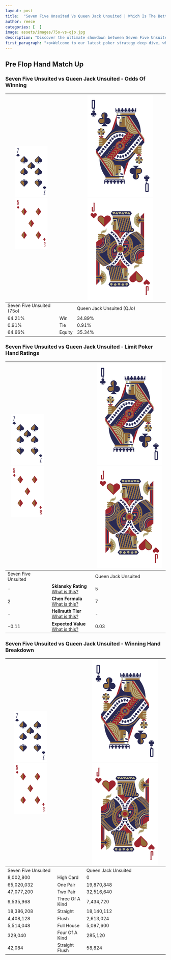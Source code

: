 ```yaml
---
layout: post
title:  "Seven Five Unsuited Vs Queen Jack Unsuited | Which Is The Better Hand In Poker? A Complete Guide"
author: reece
categories: [  ]
image: assets/images/75o-vs-qjo.jpg
description: "Discover the ultimate showdown between Seven Five Unsuited and Queen Jack Unsuited in poker! Uncover the odds, strategies, and scenarios where one hand triumphs over the other. Get ready to up your poker game with this thrilling analysis."
first_paragraph: "<p>Welcome to our latest poker strategy deep dive, where we're pitting two distinct hands against each other in a high-stakes showdown: Seven Five Unsuited vs Queen Jack Unsuited.</p><p>In the dynamic world of poker, every decision counts, and knowing which hand holds the upper hand is key to your success at the table.</p><p>In this article, we'll dissect these two hands, explore the scenarios where one dominates the other, and equip you with the knowledge to make strategic choices that can tip the odds in your favor.</p><p>Get ready to unravel the intriguing dynamics of these poker hands and elevate your game to new heights.</p>"
---
```




[comment]: # (sp0)

## Pre Flop Hand Match Up

<div class="table hand-ratings" markdown="1"> 



### Seven Five Unsuited vs Queen Jack Unsuited - Odds Of Winning


    
| ![image info](assets/images/hand1/7.png) ![image info](assets/images/hand1/5o.png) |  | ![image info](assets/images/hand2/Q.png) ![image info](assets/images/hand2/Jo.png) |
| -------- | -------- | -------- |
| Seven Five Unsuited (75o) |  | Queen Jack Unsuited (QJo) |
| 64.21% | Win | 34.89% |
| 0.91% | Tie | 0.91% |
| 64.66% | Equity | 35.34% |




[comment]: # (sp1)



### Seven Five Unsuited vs Queen Jack Unsuited - Limit Poker Hand Ratings


    
| ![image info](assets/images/hand1/7.png) ![image info](assets/images/hand1/5o.png) |  | ![image info](assets/images/hand2/Q.png) ![image info](assets/images/hand2/Jo.png) |
| -------- | -------- | -------- |
| Seven Five Unsuited |  | Queen Jack Unsuited |
| - | **Sklansky Rating** [What is this?](/sklansky-rating-explained) | 5 |
| 2 | **Chen Formula** [What is this?](/chen-formula-explained) | 7 |
| - | **Hellmuth Tier** [What is this?](/Hellmuth-tier-explained) | - |
| -0.11 | **Expected Value** [What is this?](/expected-value-explained) | 0.03 |




[comment]: # (sp2)



### Seven Five Unsuited vs Queen Jack Unsuited - Winning Hand Breakdown


    
| ![image info](assets/images/hand1/7.png) ![image info](assets/images/hand1/5o.png) |  | ![image info](assets/images/hand2/Q.png) ![image info](assets/images/hand2/Jo.png) |
| -------- | -------- | -------- |
| Seven Five Unsuited |  | Queen Jack Unsuited |
| 8,002,800 | High Card | 0 |
| 65,020,032 | One Pair | 19,870,848 |
| 47,077,200 | Two Pair | 32,516,640 |
| 9,535,968 | Three Of A Kind | 7,434,720 |
| 18,386,208 | Straight | 18,140,112 |
| 4,408,128 | Flush | 2,613,024 |
| 5,514,048 | Full House | 5,097,600 |
| 329,040 | Four Of A Kind | 285,120 |
| 42,084 | Straight Flush | 58,824 |




[comment]: # (sp3)



</div>

[comment]: # (sp4)



[comment]: # (sp5)

